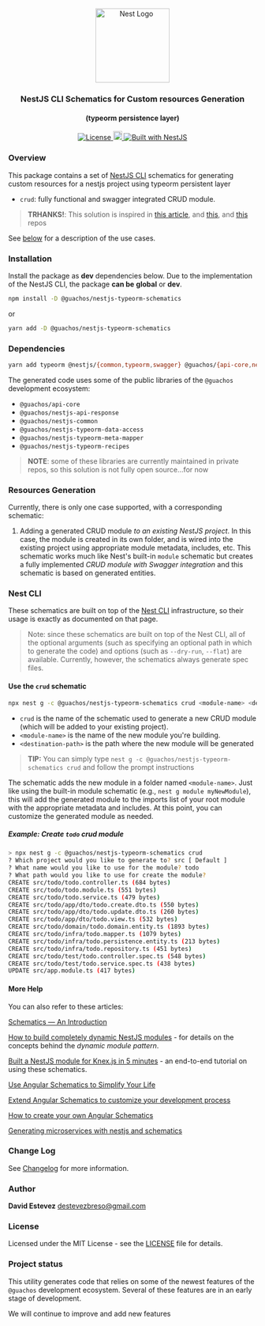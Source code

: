<h1 align="center"></h1>

<div align="center">
  <a href="http://nestjs.com/" target="_blank">
    <img src="https://nestjs.com/img/logo_text.svg" width="150" alt="Nest Logo" />
  </a>
</div>

<h3 align="center">NestJS CLI Schematics for Custom resources Generation</h3>

<h4 align="center">(typeorm persistence layer)</h4>

<div align="center">
  <a href="https://nestjs.com" target="_blank">
    <img src="https://img.shields.io/badge/license-MIT-brightgreen.svg" alt="License" />
    <img src="https://badge.fury.io/js/%40nestjsplus%2Fdyn-schematics.svg" alt="npm version" height="18">
    <img src="https://img.shields.io/badge/built%20with-NestJs-red.svg" alt="Built with NestJS">
  </a>
</div>

### Overview

This package contains a set of [NestJS CLI](https://docs.nestjs.com/cli/overview) schematics for generating custom resources for a nestjs project using typeorm persistent layer
  * `crud`: fully functional and swagger integrated CRUD module.


> **TRHANKS!**: This solution is inspired in [this article](https://dev.to/nestjs/advanced-nestjs-how-to-build-completely-dynamic-nestjs-modules-1370), and [this](https://github.com/Comerick/Nestjs-template-schematics.git), and [this](https://github.com/nestjsplus/dyn-schematics) repos

See [below](#dynamic-package-generation) for a description of the use cases.

### Installation

Install the package as **dev** dependencies below.  Due to the implementation of the NestJS CLI, the package **can be** **global** or **dev**.

```bash
npm install -D @guachos/nestjs-typeorm-schematics
```

or

```bash
yarn add -D @guachos/nestjs-typeorm-schematics
```

### Dependencies

```bash
yarn add typeorm @nestjs/{common,typeorm,swagger} @guachos/{api-core,nestjs-typeorm-data-access,nestjs-typeorm-recipes}
```

The generated code uses some of the public libraries of the `@guachos` development ecosystem:

* `@guachos/api-core`
* `@guachos/nestjs-api-response`
* `@guachos/nestjs-common`
* `@guachos/nestjs-typeorm-data-access`
* `@guachos/nestjs-typeorm-meta-mapper`
* `@guachos/nestjs-typeorm-recipes`

> **NOTE**: some of these libraries are currently maintained in private repos, so this solution is not fully open source...for now
>

### Resources Generation

Currently, there is only one case supported, with a corresponding schematic:

1. Adding a generated CRUD module *to an existing NestJS project*. In this case, the module is created in its own folder, and is wired into the existing project using appropriate module metadata, includes, etc.  This schematic works much like Nest's built-in `module` schematic but creates a fully implemented *CRUD module with Swagger integration* and this schematic is based on generated entities.

### Nest CLI

These schematics are built on top of the [Nest CLI](https://docs.nestjs.com/cli/usages) infrastructure, so their usage is exactly as documented on that page.

> Note: since these schematics are built on top of the Nest CLI, all of the optional arguments (such as specifying an optional path in which to generate the code) and options (such as `--dry-run`, `--flat`) are available.  Currently, however, the schematics always  generate spec files.
<!-- 
### Use-case #1: Generating a standalone package

The following step will create a new folder using `<pkg-name>`, which will contain the standalone package files and folders for your new dynamic module package.

#### Verify generated package

If you answered `yes` to the prompt `Generate a testing client?`, a small testing module was automatically generated called `<pkg-name>ClientModule`.  You can test that the template was properly generated by running:

```bash
npm run start:dev
```

Then browse to [http://localhost:3000](http://localhost:3000).  Your browser should display `Hello from <pkg-name>Module!`.

#### Optionally publish package

The `package.json` and `tsconfig.json` files are generated according to the process described [in this article](https://dev.to/nestjs/publishing-nestjs-packages-with-npm-21fm).  This means that publishing the package to npm is as simple as:
1. updating the `package.json` with your author information, etc.
2. running `npm publish`

See [the npm packaging](https://dev.to/nestjs/publishing-nestjs-packages-with-npm-21fm) article for more information. -->

#### Use the `crud` schematic

```bash
npx nest g -c @guachos/nestjs-typeorm-schematics crud <module-name> <destination-path>
```

- `crud` is the name of the schematic used to generate a new CRUD module (which will be added to your existing project).
- `<module-name>` is the name of the new module you're building.
- `<destination-path>` is the path where the new module will be generated

> **TIP:** You can simply type `nest g -c @guachos/nestjs-typeorm-schematics crud` and follow the prompt instructions

The schematic adds the new module in a folder named `<module-name>`.  Just like using the built-in module schematic (e.g., `nest g module myNewModule`), this will add the generated module to the imports list of your root module with the appropriate metadata and includes.  At this point, you can customize the generated module as needed.


##### Example: Create `todo` **crud** module

```bash
> npx nest g -c @guachos/nestjs-typeorm-schematics crud               
? Which project would you like to generate to? src [ Default ]
? What name would you like to use for the module? todo
? What path would you like to use for create the module? 
CREATE src/todo/todo.controller.ts (684 bytes)
CREATE src/todo/todo.module.ts (551 bytes)
CREATE src/todo/todo.service.ts (479 bytes)
CREATE src/todo/app/dto/todo.create.dto.ts (550 bytes)
CREATE src/todo/app/dto/todo.update.dto.ts (260 bytes)
CREATE src/todo/app/dto/todo.view.ts (532 bytes)
CREATE src/todo/domain/todo.domain.entity.ts (1893 bytes)
CREATE src/todo/infra/todo.mapper.ts (1079 bytes)
CREATE src/todo/infra/todo.persistence.entity.ts (213 bytes)
CREATE src/todo/infra/todo.repository.ts (451 bytes)
CREATE src/todo/test/todo.controller.spec.ts (548 bytes)
CREATE src/todo/test/todo.service.spec.ts (438 bytes)
UPDATE src/app.module.ts (417 bytes)

```
<!-- ### Customizing

The files in the project have comments that should help guide you. -->


#### More Help

You can also refer to these articles:

[Schematics — An Introduction](https://blog.angular.io/schematics-an-introduction-dc1dfbc2a2b2)


[How to build completely dynamic NestJS modules](https://dev.to/nestjs/advanced-nestjs-how-to-build-completely-dynamic-nestjs-modules-1370) - for details on the concepts behind the *dynamic module pattern*.

[Built a NestJS module for Knex.js in 5 minutes](https://dev.to/nestjs/build-a-nestjs-module-for-knex-js-or-other-resource-based-libraries-in-5-minutes-12an) - an end-to-end tutorial on using these schematics.

[Use Angular Schematics to Simplify Your Life](https://developer.okta.com/blog/2019/02/13/angular-schematics)

[Extend Angular Schematics to customize your development process](https://indepth.dev/posts/1438/extend-angular-schematics-to-customize-your-development-process)

[How to create your own Angular Schematics](https://javascript-conference.com/blog/how-to-create-your-own-angular-schematics)

[Generating microservices with nestjs and schematics](https://dev.to/rebellionpay/generating-microservices-with-nestjs-and-schematics-1091)

<!-- https://devpress.csdn.net/cloudnative/62f282667e6682346618547d.html -->


### Change Log

See [Changelog](CHANGELOG.md) for more information.


### Author
**David Estevez**
<destevezbreso@gmail.com>

### License

Licensed under the MIT License - see the [LICENSE](LICENSE) file for details.


### Project status

This utility generates code that relies on some of the newest features of the `@guachos` development ecosystem. Several of these features are in an early stage of development.

We will continue to improve and add new features

